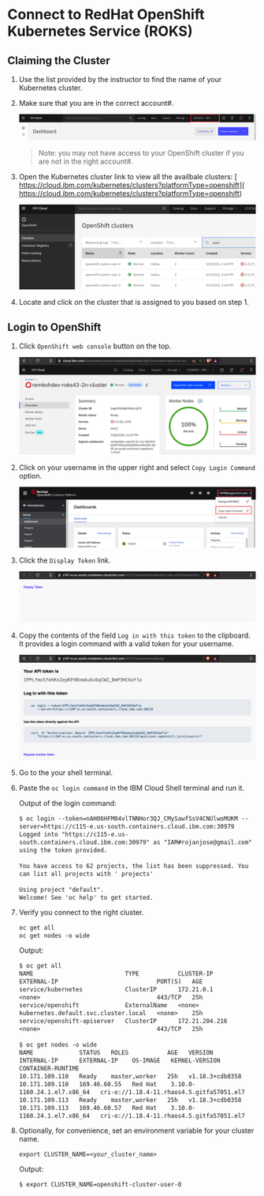 # Connect to RedHat OpenShift Kubernetes Service (ROKS)

## Claiming the Cluster

1. Use the list provided by the instructor to find the name of your Kubernetes cluster.

1. Make sure that you are in the correct account#.

    ![Account Number](images/generic/account-number.png)

    >Note: you may not have access to your OpenShift cluster if you are not in the right account#.

1. Open the Kubernetes cluster link to view all the availbale clusters: [ https://cloud.ibm.com/kubernetes/clusters?platformType=openshift]( https://cloud.ibm.com/kubernetes/clusters?platformType=openshift)

    ![Cluster List](images/cluster/openshift-cluster-list.png)

1. Locate and click on the cluster that is assigned to you based on step 1.



## Login to OpenShift

1. Click `OpenShift web console` button on the top.

    ![IBM Cloud OpenShift Web Console](images/roks/ibmcloud-openshift-webconsole.png)

1. Click on your username in the upper right and select `Copy Login Command` option.

    ![Terminal Button](images/generic/copy-openshift-cmd.png)

1. Click the `Display Token` link.

    ![OpenShift Display Token](images/roks/openshift-display-token.png)

1. Copy the contents of the field `Log in with this token` to the clipboard. It provides a login command with a valid token for your username.

    ![OpenShift oc login](images/roks/openshift-oc-login.png)

1. Go to the your shell terminal.

1. Paste the `oc login command` in the IBM Cloud Shell terminal and run it.
    
    Output of the login command:
    ```console
    $ oc login --token=nAH06HFM04vlTNNHor3QJ_CMySawfSsV4CNUlwoMUKM --server=https://c115-e.us-south.containers.cloud.ibm.com:30979
    Logged into "https://c115-e.us-south.containers.cloud.ibm.com:30979" as "IAM#rojanjose@gmail.com" using the token provided.

    You have access to 62 projects, the list has been suppressed. You can list all projects with ' projects'

    Using project "default".
    Welcome! See 'oc help' to get started.
    ```

1. Verify you connect to the right cluster.

    ```console
    oc get all
    oc get nodes -o wide
    ```

    Output:
    ```console
    $ oc get all
    NAME                          TYPE           CLUSTER-IP       EXTERNAL-IP                            PORT(S)   AGE
    service/kubernetes            ClusterIP      172.21.0.1       <none>                                 443/TCP   25h
    service/openshift             ExternalName   <none>           kubernetes.default.svc.cluster.local   <none>    25h
    service/openshift-apiserver   ClusterIP      172.21.204.216   <none>                                 443/TCP   25h
   
    $ oc get nodes -o wide
    NAME             STATUS   ROLES           AGE   VERSION           INTERNAL-IP      EXTERNAL-IP    OS-IMAGE   KERNEL-VERSION                CONTAINER-RUNTIME
    10.171.109.110   Ready    master,worker   25h   v1.18.3+cdb0358   10.171.109.110   169.46.60.55   Red Hat    3.10.0-1160.24.1.el7.x86_64   cri-o://1.18.4-11.rhaos4.5.gitfa57051.el7
    10.171.109.113   Ready    master,worker   25h   v1.18.3+cdb0358   10.171.109.113   169.46.60.57   Red Hat    3.10.0-1160.24.1.el7.x86_64   cri-o://1.18.4-11.rhaos4.5.gitfa57051.el7
    ```

1. Optionally, for convenience, set an environment variable for your cluster name.

    ```console
    export CLUSTER_NAME=<your_cluster_name>
    ```

    Output:
    ```console
    $ export CLUSTER_NAME=openshift-cluster-user-0
    ```
